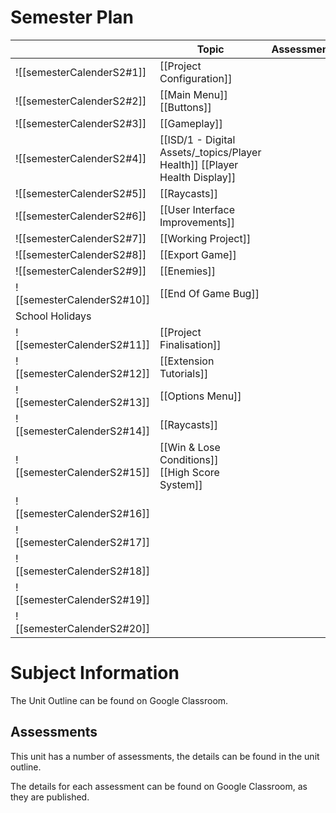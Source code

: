 # Semester Plan


|                            | Topic                                                                      | Assessment | Notes |
| -------------------------- | -------------------------------------------------------------------------- | ---------- | ----- |
| ![[semesterCalenderS2#1]]  | [[Project Configuration]]                                                  |            |       |
| ![[semesterCalenderS2#2]]  | [[Main Menu]]<br>[[Buttons]]                                               |            |       |
| ![[semesterCalenderS2#3]]  | [[Gameplay]]                                                               |            |       |
| ![[semesterCalenderS2#4]]  | [[ISD/1 - Digital Assets/_topics/Player Health]] [[Player Health Display]] |            |       |
| ![[semesterCalenderS2#5]]  | [[Raycasts]]                                                               |            |       |
| ![[semesterCalenderS2#6]]  | [[User Interface Improvements]]                                            |            |       |
| ![[semesterCalenderS2#7]]  | [[Working Project]]                                                        |            |       |
| ![[semesterCalenderS2#8]]  | [[Export Game]]                                                            |            |       |
| ![[semesterCalenderS2#9]]  | [[Enemies]]                                                                |            |       |
| ![[semesterCalenderS2#10]] | [[End Of Game Bug]]                                                        |            |       |
| School Holidays            |                                                                            |            |       |
| ![[semesterCalenderS2#11]] | [[Project Finalisation]]                                                   |            |       |
| ![[semesterCalenderS2#12]] | [[Extension Tutorials]]                                                    |            |       |
| ![[semesterCalenderS2#13]] | [[Options Menu]]                                                           |            |       |
| ![[semesterCalenderS2#14]] | [[Raycasts]]                                                               |            |       |
| ![[semesterCalenderS2#15]] | [[Win & Lose Conditions]]<br>[[High Score System]]                         |            |       |
| ![[semesterCalenderS2#16]] |                                                                            |            |       |
| ![[semesterCalenderS2#17]] |                                                                            |            |       |
| ![[semesterCalenderS2#18]] |                                                                            |            |       |
| ![[semesterCalenderS2#19]] |                                                                            |            |       |
| ![[semesterCalenderS2#20]] |                                                                            |            |       |

# Subject Information

The Unit Outline can be found on Google Classroom.

## Assessments

This unit has a number of assessments, the details can be found in the unit outline.

The details for each assessment can be found on Google Classroom, as they are published.

